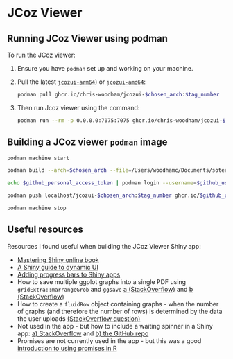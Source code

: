 # JCoz Viewer

## Running JCoz Viewer using podman

To run the JCoz viewer:

1. Ensure you have `podman` set up and working on your machine.
2. Pull the latest [`jcozui-arm64`](https://github.com/chris-woodham/JCoz/pkgs/container/jcozui-arm64)) or [`jcozui-amd64`](https://github.com/chris-woodham/JCoz/pkgs/container/jcozui-amd64):

    ```bash
    podman pull ghcr.io/chris-woodham/jcozui-$chosen_arch:$tag_number
    ```

3. Then run Jcoz viewer using the command:

    ```bash
    podman run --rm -p 0.0.0.0:7075:7075 ghcr.io/chris-woodham/jcozui-$chosen_arch:$tag_number
    ```

## Building a JCoz viewer `podman` image

```bash
podman machine start

podman build --arch=$chosen_arch --file=/Users/woodhamc/Documents/soteria-other/JCoz/jcoz-viewer/Containerfile --tag=jcozui-$chosen_arch:$tag_number

echo $github_personal_access_token | podman login --username=$github_username --password-stdin ghcr.io

podman push localhost/jcozui-$chosen_arch:$tag_number ghcr.io/$github_username/jcozui-$chosen_arch:$tag_number

podman machine stop
```

## Useful resources

Resources I found useful when building the JCoz Viewer Shiny app:

* [Mastering Shiny online book](https://mastering-shiny.org/index.html)
* [A Shiny guide to dynamic UI](https://shiny.rstudio.com/articles/dynamic-ui.html)
* [Adding progress bars to Shiny apps](https://shiny.rstudio.com/articles/progress.html)
* How to save multiple ggplot graphs into a single PDF using `gridExtra::marrangeGrob` and `ggsave` [a (StackOverflow)](https://stackoverflow.com/questions/12234248/printing-multiple-ggplots-into-a-single-pdf-multiple-plots-per-page) and [b (StackOverflow)](https://stackoverflow.com/questions/68719869/saving-several-plots-contained-within-a-list-as-one-pdf-file-with-ggsave)
* How to create a `fluidRow` object containing graphs - when the number of graphs (and therefore the number of rows) is determined by the data the user uploads [(StackOverflow question)](https://stackoverflow.com/questions/73898763/dynamic-plot-layout-in-shiny)
* Not used in the app - but how to include a waiting spinner in a Shiny app: [a) StackOverflow](https://stackoverflow.com/questions/49488228/how-to-show-spinning-wheel-or-busy-icon-while-waiting-in-shiny) and [b) the GitHub repo](https://github.com/daattali/shinycssloaders)
* Promises are not currently used in the app - but this was a good [introduction to using promises in R](https://rstudio.github.io/promises/articles/motivation.html)
